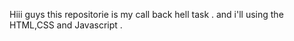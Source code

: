 Hiii guys this repositorie is my call back hell task . and i'll using the HTML,CSS and Javascript .
